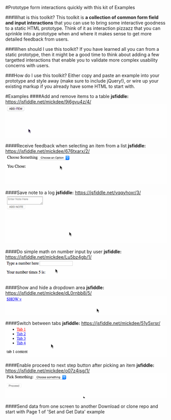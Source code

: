#Prototype form interactions quickly with this kit of Examples

###What is this toolkit?
This toolkit is **a collection of common form field and input interactions** that you can use to bring some interactive goodness to a static HTML prototype. Think of it as interaction pizzazz that you can sprinkle into a prototype when and where it makes sense to get more detailed feedback from users.

###When should I use this toolkit?
If you have learned all you can from a static prototype, then it might be a good time to think about adding a few targetted interactions that enable you to validate more complex usability concerns with users.

###How do I use this toolkit?
Either copy and paste an example into your prototype and style away (make sure to include jQuery!), or wire up your existing markup if you already have some HTML to start with.

#Examples
####Add and remove items to a table
**jsfiddle:** https://jsfiddle.net/mickdee/9j6gvu4z/4/
![Add and Remove Items Animation](/AddRemoveItems/add-remove-item.gif?raw=true "Add and Remove Items Animation")
 
####Receive feedback when selecting an item from a list 
**jsfiddle:** https://jsfiddle.net/mickdee/676txarx/2/
![Feedback After Selection Animation](/FeedbackAfterSelection/feedback.gif?raw=true "Feedback After Selection Animation")

####Save note to a log 
**jsfiddle:** https://jsfiddle.net/vqqyhoxr/3/
![Save Note Animation](/SaveTextInput/addnote.gif?raw=true "Save Note Animation")

####Do simple math on number input by user 
**jsfiddle:** https://jsfiddle.net/mickdee/Lu5bz4gb/1/
![Input Multiply Animation](/InputMultiply/multiply.gif?raw=true "Input Multiply Animation")

####Show and hide a dropdown area 
**jsfiddle:** https://jsfiddle.net/mickdee/dL0rnbb8/5/
![Show and Hide Animation](/ShowHide/showhide.gif?raw=true "Show and Hide Animation")

####Switch between tabs 
**jsfiddle:** https://jsfiddle.net/mickdee/51y5xrsr/
![Tab Switching Animation](/SwitchBetweenTabs/tabs.gif?raw=true "Tab Switching Animation")

####Enable proceed to next step button after picking an item
**jsfiddle:** https://jsfiddle.net/mickdee/o07z4jsg/1/
![Proceed Enable Animation](/ProceedNextStep/proceed.gif?raw=true "Proceed Enable Animation")

####Send data from one screen to another 
Download or clone repo and start with Page 1 of 'Set and Get Data' example